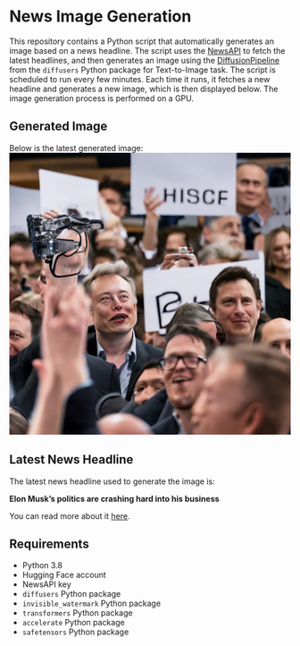 # News Image Generation
This repository contains a Python script that automatically generates an image based on a news headline. The script uses the [NewsAPI](https://newsapi.org/) to fetch the latest headlines, and then generates an image using the [DiffusionPipeline](https://github.com/huggingface/diffusers) from the `diffusers` Python package for Text-to-Image task.
The script is scheduled to run every few minutes. Each time it runs, it fetches a new headline and generates a new image, which is then displayed below. The image generation process is performed on a GPU.

## Generated Image
Below is the latest generated image:
![Generated Image](image.png)

## Latest News Headline
The latest news headline used to generate the image is:

**Elon Musk’s politics are crashing hard into his business**

You can read more about it [here](https://news.google.com/rss/articles/CBMinwFBVV95cUxQUjdIUmY3empNT0RRb3g2dXA5anFCWTRNN0ptZGhiT3FsZkRybXFXMHJmdHU5S2xrY3RDVExjajdZc09va0dCWDFCWFdXcnU0dFJvaEVpRUQzMGVOd0hiRWhCbHJqUlQyZU4ybW9QLXVfWmZqTVdiVDF2OEZJWGNHQU5LODJ1ZU5OaFlNQ3F5VWxNaDQwSXFvTkdWWHdkYjA?oc=5).

## Requirements
- Python 3.8
- Hugging Face account
- NewsAPI key
- `diffusers` Python package
- `invisible_watermark` Python package
- `transformers` Python package
- `accelerate` Python package
- `safetensors` Python package
